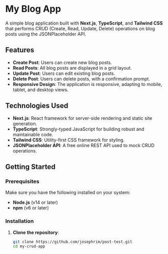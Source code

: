 # My Blog App

A simple blog application built with **Next.js**, **TypeScript**, and **Tailwind CSS** that performs CRUD (Create, Read, Update, Delete) operations on blog posts using the JSONPlaceholder API.

## Features

- **Create Post**: Users can create new blog posts.
- **Read Posts**: All blog posts are displayed in a grid layout.
- **Update Post**: Users can edit existing blog posts.
- **Delete Post**: Users can delete posts, with a confirmation prompt.
- **Responsive Design**: The application is responsive, adapting to mobile, tablet, and desktop views.

## Technologies Used

- **Next.js**: React framework for server-side rendering and static site generation.
- **TypeScript**: Strongly-typed JavaScript for building robust and maintainable code.
- **Tailwind CSS**: Utility-first CSS framework for styling.
- **JSONPlaceholder API**: A free online REST API used to mock CRUD operations.

## Getting Started

### Prerequisites

Make sure you have the following installed on your system:

- **Node.js** (v14 or later)
- **npm** (v6 or later)

### Installation

1. **Clone the repository**:

   ```bash
   git clone https://github.com/josephrim/post-test.git
   cd my-crud-app
   